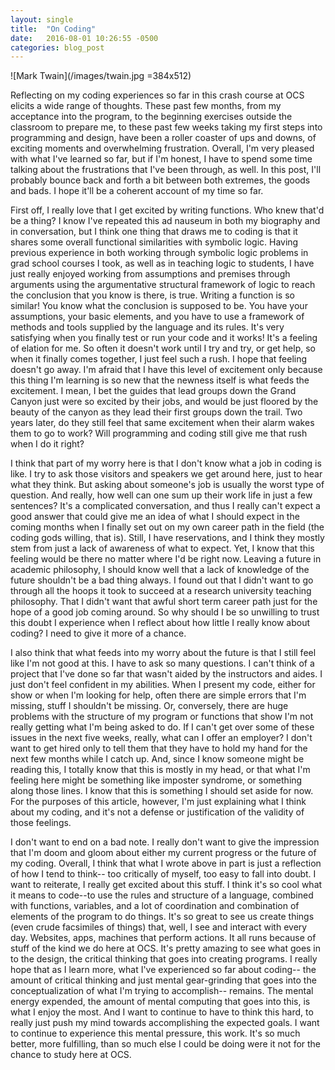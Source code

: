 ```yaml
---
layout: single
title:  "On Coding"
date:   2016-08-01 10:26:55 -0500
categories: blog_post
---
```


![Mark Twain](/images/twain.jpg =384x512)

Reflecting on my coding experiences so far in this crash course at OCS elicits a wide range of thoughts. These past few months, from my acceptance into the program, to the beginning exercises outside the classroom to prepare me, to these past few weeks taking my first steps into programming and design, have been a roller coaster of ups and downs, of exciting moments and overwhelming frustration. Overall, I'm very pleased with what I've learned so far, but if I'm honest, I have to spend some time talking about the frustrations that I've been through, as well. In this post, I'll probably bounce back and forth a bit between both extremes, the goods and bads. I hope it'll be a coherent account of my time so far.

First off, I really love that I get excited by writing functions. Who knew that'd be a thing? I know I've repeated this ad nauseum in both my biography and in conversation, but I think one thing that draws me to coding is that it shares some overall functional similarities with symbolic logic. Having previous experience in both working through symbolic logic problems in grad school courses I took, as well as in teaching logic to students, I have just really enjoyed working from assumptions and premises through arguments using the argumentative structural framework of logic to reach the conclusion that you know is there, is true. Writing a function is so similar! You know what the conclusion is supposed to be. You have your assumptions, your basic elements, and you have to use a framework of methods and tools supplied by the language and its rules. It's very satisfying when you finally test or run your code and it works! It's a feeling of elation for me. So often it doesn't work until I try and try, or get help, so when it finally comes together, I just feel such a rush. I hope that feeling doesn't go away. I'm afraid that I have this level of excitement only because this thing I'm learning is so new that the newness itself is what feeds the excitement. I mean, I bet the guides that lead groups down the Grand Canyon just were so excited by their jobs, and would be just floored by the beauty of the canyon as they lead their first groups down the trail. Two years later, do they still feel that same excitement when their alarm wakes them to go to work? Will programming and coding still give me that rush when I do it right?

I think that part of my worry here is that I don't know what a job in coding is like. I try to ask those visitors and speakers we get around here, just to hear what they think. But asking about someone's job is usually the worst type of question. And really, how well can one sum up their work life in just a few sentences? It's a complicated conversation, and thus I really can't expect a good answer that could give me an idea of what I should expect in the coming months when I finally set out on my own career path in the field (the coding gods willing, that is). Still, I have reservations, and I think they mostly stem from just a lack of awareness of what to expect. Yet, I know that this feeling would be there no matter where I'd be right now. Leaving a future in academic philosophy, I should know well that a lack of knowledge of the future shouldn't be a bad thing always. I found out that I didn't want to go through all the hoops it took to succeed at a research university teaching philosophy. That I didn't want that awful short term career path just for the hope of a good job coming around. So why should I be so unwilling to trust this doubt I experience when I reflect about how little I really know about coding? I need to give it more of a chance.

I also think that what feeds into my worry about the future is that I still feel like I'm not good at this. I have to ask so many questions. I can't think of a project that I've done so far that wasn't aided by the instructors and aides. I just don't feel confident in my abilities. When I present my code, either for show or when I'm looking for help, often there are simple errors that I'm missing, stuff I shouldn't be missing. Or, conversely, there are huge problems with the structure of my program or functions that show I'm not really getting what I'm being asked to do. If I can't get over some of these issues in the next five weeks, really, what can I offer an employer? I don't want to get hired only to tell them that they have to hold my hand for the next few months while I catch up. And, since I know someone might be reading this, I totally know that this is mostly in my head, or that what I'm feeling here might be something like imposter syndrome, or something along those lines. I know that this is something I should set aside for now. For the purposes of this article, however, I'm just explaining what I think about my coding, and it's not a defense or justification of the validity of those feelings.

I don't want to end on a bad note. I really don't want to give the impression that I'm doom and gloom about either my current progress or the future of my coding. Overall, I think that what I wrote above in part is just a reflection of how I tend to think-- too critically of myself, too easy to fall into doubt. I want to reiterate, I really get excited about this stuff. I think it's so cool what it means to code--to use the rules and structure of a language, combined with functions, variables, and a lot of coordination and combination of elements of the program to do things. It's so great to see us create things (even crude facsimiles of things) that, well, I see and interact with every day. Websites, apps, machines that perform actions. It all runs because of stuff of the kind we do here at OCS. It's pretty amazing to see what goes in to the design, the critical thinking that goes into creating programs. I really hope that as I learn more, what I've experienced so far about coding-- the amount of critical thinking and just mental gear-grinding that goes into the conceptualization of what I'm trying to accomplish-- remains. The mental energy expended, the amount of mental computing that goes into this, is what I enjoy the most. And I want to continue to have to think this hard, to really just push my mind towards accomplishing the expected goals. I want to continue to experience this mental pressure, this work. It's so much better, more fulfilling, than so much else I could be doing were it not for the chance to study here at OCS.
